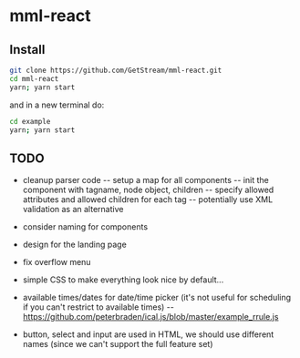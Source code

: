 # mml-react

## Install

```bash
git clone https://github.com/GetStream/mml-react.git
cd mml-react
yarn; yarn start
```

and in a new terminal do:

```bash
cd example
yarn; yarn start
```

## TODO

- cleanup parser code
  -- setup a map for all components
  -- init the component with tagname, node object, children
  -- specify allowed attributes and allowed children for each tag
  -- potentially use XML validation as an alternative

* consider naming for components
* design for the landing page

* fix overflow menu
* simple CSS to make everything look nice by default...

* available times/dates for date/time picker (it's not useful for scheduling if you can't restrict to available times)
  -- https://github.com/peterbraden/ical.js/blob/master/example_rrule.js

* button, select and input are used in HTML, we should use different names (since we can't support the full feature set)
